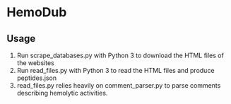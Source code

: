 # HemoDub

## Usage
1. Run scrape_databases.py with Python 3 to download the HTML files of the websites
2. Run read_files.py with Python 3 to read the HTML files and produce peptides.json
3. read_files.py relies heavily on comment_parser.py to parse comments describing hemolytic activities.
